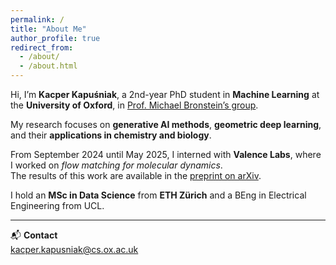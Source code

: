 ```yaml
---
permalink: /
title: "About Me"
author_profile: true
redirect_from: 
  - /about/
  - /about.html
---
```


Hi, I’m **Kacper Kapuśniak**, a 2nd-year PhD student in **Machine Learning** at the **University of Oxford**, in [Prof. Michael Bronstein’s group](https://www.cs.ox.ac.uk/people/michael.bronstein/).

My research focuses on **generative AI methods**, **geometric deep learning**, and their **applications in chemistry and biology**.

From September 2024 until May 2025, I interned with **Valence Labs**, where I worked on *flow matching for molecular dynamics*.  
The results of this work are available in the [preprint on arXiv](https://arxiv.org/abs/2509.24779).

I hold an **MSc in Data Science** from **ETH Zürich** and a BEng in Electrical Engineering from UCL.

---

📬 **Contact**  
kacper.kapusniak@cs.ox.ac.uk
